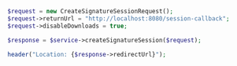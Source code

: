 ﻿```php
$request = new CreateSignatureSessionRequest();
$request->returnUrl = "http://localhost:8080/session-callback";
$request->disableDownloads = true;

$response = $service->createSignatureSession($request);

header("Location: {$response->redirectUrl}");
```